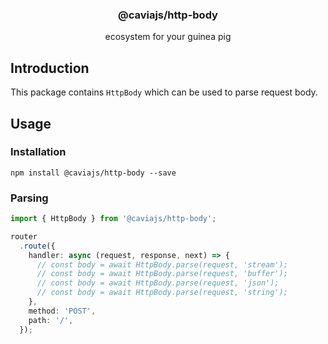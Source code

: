 <div align="center">
<h3>@caviajs/http-body</h3>
<p>ecosystem for your guinea pig</p>
</div>

## Introduction

This package contains `HttpBody` which can be used to parse request body.

## Usage

### Installation

```shell
npm install @caviajs/http-body --save
```

### Parsing

```typescript
import { HttpBody } from '@caviajs/http-body';

router
  .route({
    handler: async (request, response, next) => {
      // const body = await HttpBody.parse(request, 'stream');
      // const body = await HttpBody.parse(request, 'buffer');
      // const body = await HttpBody.parse(request, 'json');
      // const body = await HttpBody.parse(request, 'string');
    },
    method: 'POST',
    path: '/',
  });
```
